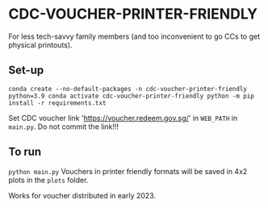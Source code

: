 # CDC-VOUCHER-PRINTER-FRIENDLY

For less tech-savvy family members (and too inconvenient to go CCs to get physical printouts).

## Set-up
`
conda create --no-default-packages -n cdc-voucher-printer-friendly python=3.9
conda activate cdc-voucher-printer-friendly
python -m pip install -r requirements.txt
`

Set CDC voucher link 'https://voucher.redeem.gov.sg/<XXXXX>' in `WEB_PATH` in `main.py`. Do not commit the link!!!

## To run
`
python main.py
`
Vouchers in printer friendly formats will be saved in 4x2 plots in the `plots` folder.

Works for voucher distributed in early 2023.
